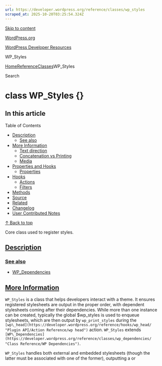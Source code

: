 ```yaml
---
url: https://developer.wordpress.org/reference/classes/wp_styles
scraped_at: 2025-10-20T03:25:54.324Z
---
```


[Skip to content](https://developer.wordpress.org/reference/classes/wp_styles/#wp--skip-link--target)

[WordPress.org](https://wordpress.org/)

[WordPress Developer Resources](https://developer.wordpress.org/)

WP\_Styles


[Home](https://developer.wordpress.org/)[Reference](https://developer.wordpress.org/reference/)[Classes](https://developer.wordpress.org/reference/classes/)WP\_Styles

Search

# class WP\_Styles {}

## In this article

Table of Contents

- [Description](https://developer.wordpress.org/reference/classes/wp_styles/#description)
  - [See also](https://developer.wordpress.org/reference/classes/wp_styles/#see-also)
- [More Information](https://developer.wordpress.org/reference/classes/wp_styles/#more-information)
  - [Text direction](https://developer.wordpress.org/reference/classes/wp_styles/#text-direction)
  - [Concatenation vs Printing](https://developer.wordpress.org/reference/classes/wp_styles/#concatenation-vs-printing)
  - [Media](https://developer.wordpress.org/reference/classes/wp_styles/#media)
- [Properties and Hooks](https://developer.wordpress.org/reference/classes/wp_styles/#properties-and-hooks)
  - [Properties](https://developer.wordpress.org/reference/classes/wp_styles/#properties)
- [Hooks](https://developer.wordpress.org/reference/classes/wp_styles/#hooks)
  - [Actions](https://developer.wordpress.org/reference/classes/wp_styles/#actions)
  - [Filters](https://developer.wordpress.org/reference/classes/wp_styles/#filters)
- [Methods](https://developer.wordpress.org/reference/classes/wp_styles/#methods)
- [Source](https://developer.wordpress.org/reference/classes/wp_styles/#source)
- [Related](https://developer.wordpress.org/reference/classes/wp_styles/#related)
- [Changelog](https://developer.wordpress.org/reference/classes/wp_styles/#changelog)
- [User Contributed Notes](https://developer.wordpress.org/reference/classes/wp_styles/#user-contributed-notes)

[↑ Back to top](https://developer.wordpress.org/reference/classes/wp_styles/#wp--skip-link--target)

Core class used to register styles.

## [Description](https://developer.wordpress.org/reference/classes/wp_styles/\#description)

### [See also](https://developer.wordpress.org/reference/classes/wp_styles/\#see-also)

- [WP\_Dependencies](https://developer.wordpress.org/reference/classes/wp_dependencies)

## [More Information](https://developer.wordpress.org/reference/classes/wp_styles/\#more-information)

`WP_Styles` is a class that helps developers interact with a theme. It ensures registered stylesheets are output in the proper order, with dependent stylesheets coming after their dependencies. While more than one instance can be created, typically the global $wp\_styles is used to enqueue stylesheets, which are then output by `wp_print_styles` during the `[wp\_head](https://developer.wordpress.org/reference/hooks/wp_head/ "Plugin API/Action Reference/wp head")` action. `WP_Styles` extends `[WP\_Dependencies](https://developer.wordpress.org/reference/classes/wp_dependencies/ "Class Reference/WP Dependencies")`.

`WP_Styles` handles both external and embedded stylesheets (though the latter must be associated with one of the former), outputting a <link> or <style> element as appropriate.

### [Text direction](https://developer.wordpress.org/reference/classes/wp_styles/\#text-direction)

For any stylesheet, an additional stylesheet can be loaded for right-to-left text (triggered by setting $wp\_styles->text\_direction to ‘rtl’). The URL for this stylesheet is built by inserting ‘-rtl’ into the URL of the left-to-right stylesheet. Normally, ‘-rtl’ is inserted before the ‘.css’ extension. If ‘suffix’ is set in the stylesheet’s extra data (using `WP_Dependencies::add_data()` or `_WP_Dependency::add_data()`), ‘-rtl’ will be inserted before the suffix and ‘.css’ extension ( `"${suffix}.css"`).

### [Concatenation vs Printing](https://developer.wordpress.org/reference/classes/wp_styles/\#concatenation-vs-printing)

When it comes time to output enqueued stylesheets, `WP_Styles` can print them, or accumulate them in instance variables ($print\_html for external and $print\_code for embedded). This behaviour is controlled by the boolean instance variable $do\_concat. If true, output is concatenated to the appropriate instance variable; if false, it’s printed.

Any [unconditional](http://msdn.microsoft.com/en-us/library/ms537512.aspx), non- [alternate](http://www.w3.org/Style/Examples/007/alternatives.en.html) stylesheet in a default directory (as determined by `WP_Styles::in_default_dir()`) isn’t accumulated when $do\_concat is true.

### [Media](https://developer.wordpress.org/reference/classes/wp_styles/\#media)

The media for a stylesheet is passed via the $args argument to `[WP\_Dependencies](https://developer.wordpress.org/reference/classes/wp_dependencies/ "Class Reference/WP Dependencies")::add()`.

## [Properties and Hooks](https://developer.wordpress.org/reference/classes/wp_styles/\#properties-and-hooks)

Note: Refer source code for the complete list of properties and hooks.

### [Properties](https://developer.wordpress.org/reference/classes/wp_styles/\#properties)

$base\_urlThe base URL for the site, it gets prepended to the URL for an enqueued sheet in most cases (see $content\_url for an exception). Set to the site URL (as determined by `[site\_url()](https://developer.wordpress.org/reference/functions/site_url/ "Function Reference/site url")` or `wp_guess_url()`) by default.$content\_urlThe URL for the wp-content directory. Set to `WP_CONTENT_URL` by default. If a stylesheet URL begins with the content URL, the base URL isn’t prepended.$default\_versionDefault value used when a version isn’t specified in a call to [wp\_enqueue\_style()](https://developer.wordpress.org/reference/functions/wp_enqueue_style/ "Function Reference/wp enqueue style") or [wp\_register\_style()](https://developer.wordpress.org/reference/functions/wp_register_style/ "Function Reference/wp register style").$text\_direction = ‘ltr’If ‘rtl’, an addtional stylesheet will be loaded, allowing custom styling targeting right-to-left.$do\_concat = falseIf true, concatenate output to $print\_html and $print\_code member variables rather than printing it.$print\_html = “”holds accumulated HTML (<link> elements and conditional comments).$print\_code = “”holds accumulated embedded style rules.$concat = “”list of item handles that were accumulated, separated by commas.$concat\_version = “”list of item handles & versions that were accumulated.$default\_dirsPath or array of paths. Used by `WP_Styles::in_default_dir()`. Compared directly to $src property of a stylesheet.

## [Hooks](https://developer.wordpress.org/reference/classes/wp_styles/\#hooks)

Note: Refer source code for the complete list of hooks.

### [Actions](https://developer.wordpress.org/reference/classes/wp_styles/\#actions)

- wp\_default\_styles – Invoked when a [WP\_Styles](https://developer.wordpress.org/reference/classes/wp_styles/) is created. The instance is passed to action hooks.

### [Filters](https://developer.wordpress.org/reference/classes/wp_styles/\#filters)

- print\_styles\_array – Filters list of stylesheets to be output. Called from `WP_Styles::all_deps()`.
- style\_loader\_src – Filter a stylesheet URL in preparation for output. Happens after $base\_url has been prepended (if warranted).
- style\_loader\_tag – Filter the <link> element for a stylesheet.

## [Methods](https://developer.wordpress.org/reference/classes/wp_styles/\#methods)

| Name | Description |
| --- | --- |
| [WP\_Styles::\_\_construct](https://developer.wordpress.org/reference/classes/wp_styles/__construct/) | Constructor. |
| [WP\_Styles::\_css\_href](https://developer.wordpress.org/reference/classes/wp_styles/_css_href/) | Generates an enqueued style’s fully-qualified URL. |
| [WP\_Styles::add\_inline\_style](https://developer.wordpress.org/reference/classes/wp_styles/add_inline_style/) | Adds extra CSS styles to a registered stylesheet. |
| [WP\_Styles::all\_deps](https://developer.wordpress.org/reference/classes/wp_styles/all_deps/) | Determines style dependencies. |
| [WP\_Styles::do\_footer\_items](https://developer.wordpress.org/reference/classes/wp_styles/do_footer_items/) | Processes items and dependencies for the footer group. |
| [WP\_Styles::do\_item](https://developer.wordpress.org/reference/classes/wp_styles/do_item/) | Processes a style dependency. |
| [WP\_Styles::in\_default\_dir](https://developer.wordpress.org/reference/classes/wp_styles/in_default_dir/) | Whether a handle’s source is in a default directory. |
| [WP\_Styles::print\_inline\_style](https://developer.wordpress.org/reference/classes/wp_styles/print_inline_style/) | Prints extra CSS styles of a registered stylesheet. |
| [WP\_Styles::reset](https://developer.wordpress.org/reference/classes/wp_styles/reset/) | Resets class properties. |

## [Source](https://developer.wordpress.org/reference/classes/wp_styles/\#source)

`wp-includes/class-wp-styles.php`
[Expand code](https://developer.wordpress.org/reference/classes/wp_styles/#)

[Copy](https://developer.wordpress.org/reference/classes/wp_styles/#)

```php
class WP_Styles extends WP_Dependencies {
	/**
	 * Base URL for styles.
	 *
	 * Full URL with trailing slash.
	 *
	 * @since 2.6.0
	 * @var string
	 */
	public $base_url;

	/**
	 * URL of the content directory.
	 *
	 * @since 2.8.0
	 * @var string
	 */
	public $content_url;

	/**
	 * Default version string for stylesheets.
	 *
	 * @since 2.6.0
	 * @var string
	 */
	public $default_version;

	/**
	 * The current text direction.
	 *
	 * @since 2.6.0
	 * @var string
	 */
	public $text_direction = 'ltr';

	/**
	 * Holds a list of style handles which will be concatenated.
	 *
	 * @since 2.8.0
	 * @var string
	 */
	public $concat = '';

	/**
	 * Holds a string which contains style handles and their version.
	 *
	 * @since 2.8.0
	 * @deprecated 3.4.0
	 * @var string
	 */
	public $concat_version = '';

	/**
	 * Whether to perform concatenation.
	 *
	 * @since 2.8.0
	 * @var bool
	 */
	public $do_concat = false;

	/**
	 * Holds HTML markup of styles and additional data if concatenation
	 * is enabled.
	 *
	 * @since 2.8.0
	 * @var string
	 */
	public $print_html = '';

	/**
	 * Holds inline styles if concatenation is enabled.
	 *
	 * @since 3.3.0
	 * @var string
	 */
	public $print_code = '';

	/**
	 * List of default directories.
	 *
	 * @since 2.8.0
	 * @var array
	 */
	public $default_dirs;

	/**
	 * Holds a string which contains the type attribute for style tag.
	 *
	 * If the active theme does not declare HTML5 support for 'style',
	 * then it initializes as `type='text/css'`.
	 *
	 * @since 5.3.0
	 * @var string
	 */
	private $type_attr = '';

	/**
	 * Constructor.
	 *
	 * @since 2.6.0
	 */
	public function __construct() {
		if (
			function_exists( 'is_admin' ) && ! is_admin()
		&&
			function_exists( 'current_theme_supports' ) && ! current_theme_supports( 'html5', 'style' )
		) {
			$this->type_attr = " type='text/css'";
		}

		/**
		 * Fires when the WP_Styles instance is initialized.
		 *
		 * @since 2.6.0
		 *
		 * @param WP_Styles $wp_styles WP_Styles instance (passed by reference).
		 */
		do_action_ref_array( 'wp_default_styles', array( &$this ) );
	}

	/**
	 * Processes a style dependency.
	 *
	 * @since 2.6.0
	 * @since 5.5.0 Added the `$group` parameter.
	 *
	 * @see WP_Dependencies::do_item()
	 *
	 * @param string    $handle The style's registered handle.
	 * @param int|false $group  Optional. Group level: level (int), no groups (false).
	 *                          Default false.
	 * @return bool True on success, false on failure.
	 */
	public function do_item( $handle, $group = false ) {
		if ( ! parent::do_item( $handle ) ) {
			return false;
		}

		$obj = $this->registered[ $handle ];

		if ( null === $obj->ver ) {
			$ver = '';
		} else {
			$ver = $obj->ver ? $obj->ver : $this->default_version;
		}

		if ( isset( $this->args[ $handle ] ) ) {
			$ver = $ver ? $ver . '&amp;' . $this->args[ $handle ] : $this->args[ $handle ];
		}

		$src                   = $obj->src;
		$ie_conditional_prefix = '';
		$ie_conditional_suffix = '';
		$conditional           = isset( $obj->extra['conditional'] ) ? $obj->extra['conditional'] : '';

		if ( $conditional ) {
			$ie_conditional_prefix = "<!--[if {$conditional}]>\n";
			$ie_conditional_suffix = "<![endif]-->\n";
		}

		$inline_style = $this->print_inline_style( $handle, false );

		if ( $inline_style ) {
			$inline_style_tag = sprintf(
				"<style id='%s-inline-css'%s>\n%s\n</style>\n",
				esc_attr( $handle ),
				$this->type_attr,
				$inline_style
			);
		} else {
			$inline_style_tag = '';
		}

		if ( $this->do_concat ) {
			if ( $this->in_default_dir( $src ) && ! $conditional && ! isset( $obj->extra['alt'] ) ) {
				$this->concat         .= "$handle,";
				$this->concat_version .= "$handle$ver";

				$this->print_code .= $inline_style;

				return true;
			}
		}

		if ( isset( $obj->args ) ) {
			$media = esc_attr( $obj->args );
		} else {
			$media = 'all';
		}

		// A single item may alias a set of items, by having dependencies, but no source.
		if ( ! $src ) {
			if ( $inline_style_tag ) {
				if ( $this->do_concat ) {
					$this->print_html .= $inline_style_tag;
				} else {
					echo $inline_style_tag;
				}
			}

			return true;
		}

		$href = $this->_css_href( $src, $ver, $handle );
		if ( ! $href ) {
			return true;
		}

		$rel   = isset( $obj->extra['alt'] ) && $obj->extra['alt'] ? 'alternate stylesheet' : 'stylesheet';
		$title = isset( $obj->extra['title'] ) ? sprintf( " title='%s'", esc_attr( $obj->extra['title'] ) ) : '';

		$tag = sprintf(
			"<link rel='%s' id='%s-css'%s href='%s'%s media='%s' />\n",
			$rel,
			$handle,
			$title,
			$href,
			$this->type_attr,
			$media
		);

		/**
		 * Filters the HTML link tag of an enqueued style.
		 *
		 * @since 2.6.0
		 * @since 4.3.0 Introduced the `$href` parameter.
		 * @since 4.5.0 Introduced the `$media` parameter.
		 *
		 * @param string $tag    The link tag for the enqueued style.
		 * @param string $handle The style's registered handle.
		 * @param string $href   The stylesheet's source URL.
		 * @param string $media  The stylesheet's media attribute.
		 */
		$tag = apply_filters( 'style_loader_tag', $tag, $handle, $href, $media );

		if ( 'rtl' === $this->text_direction && isset( $obj->extra['rtl'] ) && $obj->extra['rtl'] ) {
			if ( is_bool( $obj->extra['rtl'] ) || 'replace' === $obj->extra['rtl'] ) {
				$suffix   = isset( $obj->extra['suffix'] ) ? $obj->extra['suffix'] : '';
				$rtl_href = str_replace( "{$suffix}.css", "-rtl{$suffix}.css", $this->_css_href( $src, $ver, "$handle-rtl" ) );
			} else {
				$rtl_href = $this->_css_href( $obj->extra['rtl'], $ver, "$handle-rtl" );
			}

			$rtl_tag = sprintf(
				"<link rel='%s' id='%s-rtl-css'%s href='%s'%s media='%s' />\n",
				$rel,
				$handle,
				$title,
				$rtl_href,
				$this->type_attr,
				$media
			);

			/** This filter is documented in wp-includes/class-wp-styles.php */
			$rtl_tag = apply_filters( 'style_loader_tag', $rtl_tag, $handle, $rtl_href, $media );

			if ( 'replace' === $obj->extra['rtl'] ) {
				$tag = $rtl_tag;
			} else {
				$tag .= $rtl_tag;
			}
		}

		if ( $this->do_concat ) {
			$this->print_html .= $ie_conditional_prefix;
			$this->print_html .= $tag;
			if ( $inline_style_tag ) {
				$this->print_html .= $inline_style_tag;
			}
			$this->print_html .= $ie_conditional_suffix;
		} else {
			echo $ie_conditional_prefix;
			echo $tag;
			$this->print_inline_style( $handle );
			echo $ie_conditional_suffix;
		}

		return true;
	}

	/**
	 * Adds extra CSS styles to a registered stylesheet.
	 *
	 * @since 3.3.0
	 *
	 * @param string $handle The style's registered handle.
	 * @param string $code   String containing the CSS styles to be added.
	 * @return bool True on success, false on failure.
	 */
	public function add_inline_style( $handle, $code ) {
		if ( ! $code ) {
			return false;
		}

		$after = $this->get_data( $handle, 'after' );
		if ( ! $after ) {
			$after = array();
		}

		$after[] = $code;

		return $this->add_data( $handle, 'after', $after );
	}

	/**
	 * Prints extra CSS styles of a registered stylesheet.
	 *
	 * @since 3.3.0
	 *
	 * @param string $handle  The style's registered handle.
	 * @param bool   $display Optional. Whether to print the inline style
	 *                        instead of just returning it. Default true.
	 * @return string|bool False if no data exists, inline styles if `$display` is true,
	 *                     true otherwise.
	 */
	public function print_inline_style( $handle, $display = true ) {
		$output = $this->get_data( $handle, 'after' );

		if ( empty( $output ) ) {
			return false;
		}

		$output = implode( "\n", $output );

		if ( ! $display ) {
			return $output;
		}

		printf(
			"<style id='%s-inline-css'%s>\n%s\n</style>\n",
			esc_attr( $handle ),
			$this->type_attr,
			$output
		);

		return true;
	}

	/**
	 * Determines style dependencies.
	 *
	 * @since 2.6.0
	 *
	 * @see WP_Dependencies::all_deps()
	 *
	 * @param string|string[] $handles   Item handle (string) or item handles (array of strings).
	 * @param bool            $recursion Optional. Internal flag that function is calling itself.
	 *                                   Default false.
	 * @param int|false       $group     Optional. Group level: level (int), no groups (false).
	 *                                   Default false.
	 * @return bool True on success, false on failure.
	 */
	public function all_deps( $handles, $recursion = false, $group = false ) {
		$result = parent::all_deps( $handles, $recursion, $group );
		if ( ! $recursion ) {
			/**
			 * Filters the array of enqueued styles before processing for output.
			 *
			 * @since 2.6.0
			 *
			 * @param string[] $to_do The list of enqueued style handles about to be processed.
			 */
			$this->to_do = apply_filters( 'print_styles_array', $this->to_do );
		}
		return $result;
	}

	/**
	 * Generates an enqueued style's fully-qualified URL.
	 *
	 * @since 2.6.0
	 *
	 * @param string $src    The source of the enqueued style.
	 * @param string $ver    The version of the enqueued style.
	 * @param string $handle The style's registered handle.
	 * @return string Style's fully-qualified URL.
	 */
	public function _css_href( $src, $ver, $handle ) {
		if ( ! is_bool( $src ) && ! preg_match( '|^(https?:)?//|', $src ) && ! ( $this->content_url && str_starts_with( $src, $this->content_url ) ) ) {
			$src = $this->base_url . $src;
		}

		if ( ! empty( $ver ) ) {
			$src = add_query_arg( 'ver', $ver, $src );
		}

		/**
		 * Filters an enqueued style's fully-qualified URL.
		 *
		 * @since 2.6.0
		 *
		 * @param string $src    The source URL of the enqueued style.
		 * @param string $handle The style's registered handle.
		 */
		$src = apply_filters( 'style_loader_src', $src, $handle );
		return esc_url( $src );
	}

	/**
	 * Whether a handle's source is in a default directory.
	 *
	 * @since 2.8.0
	 *
	 * @param string $src The source of the enqueued style.
	 * @return bool True if found, false if not.
	 */
	public function in_default_dir( $src ) {
		if ( ! $this->default_dirs ) {
			return true;
		}

		foreach ( (array) $this->default_dirs as $test ) {
			if ( str_starts_with( $src, $test ) ) {
				return true;
			}
		}
		return false;
	}

	/**
	 * Processes items and dependencies for the footer group.
	 *
	 * HTML 5 allows styles in the body, grab late enqueued items and output them in the footer.
	 *
	 * @since 3.3.0
	 *
	 * @see WP_Dependencies::do_items()
	 *
	 * @return string[] Handles of items that have been processed.
	 */
	public function do_footer_items() {
		$this->do_items( false, 1 );
		return $this->done;
	}

	/**
	 * Resets class properties.
	 *
	 * @since 3.3.0
	 */
	public function reset() {
		$this->do_concat      = false;
		$this->concat         = '';
		$this->concat_version = '';
		$this->print_html     = '';
	}
}

```

[View all references](https://developer.wordpress.org/reference/files/wp-includes_class-wp-styles-php-2/) [View on Trac](https://core.trac.wordpress.org/browser/tags/6.8.3/src/wp-includes/class-wp-styles.php#L18) [View on GitHub](https://github.com/WordPress/wordpress-develop/blob/6.8.3/src/wp-includes/class-wp-styles.php#L18-L464)

## [Related](https://developer.wordpress.org/reference/classes/wp_styles/\#related)

| Uses | Description |
| --- | --- |
| [WP\_Dependencies](https://developer.wordpress.org/reference/classes/wp_dependencies/) `wp-includes/class-wp-dependencies.php` | Core base class extended to register items. |

## [Changelog](https://developer.wordpress.org/reference/classes/wp_styles/\#changelog)

| Version | Description |
| --- | --- |
| [2.6.0](https://developer.wordpress.org/reference/since/2.6.0/) | Introduced. |

## [User Contributed Notes](https://developer.wordpress.org/reference/classes/wp_styles/\#user-contributed-notes)

1. [Skip to note 7 content](https://developer.wordpress.org/reference/classes/wp_styles/#comment-content-1994)



**Adding a Right-to-Left Stylesheet**


To specify a stylesheet to add, set ‘rtl’ to the URL:





`wp-includes/class-wp-styles.php`
[Copy](https://developer.wordpress.org/reference/classes/wp_styles/#)




```php
<?php
      global $wp_styles;
      $wp_styles->add('example', '/themes/example/example.css');
      $wp_styles->add_data('rtl', '/themes/example/rtl.css');
      $wp_styles->enqueue(array('example'));
?>
```





To have WordPress create the URL for the rtl stylesheet, set ‘rtl’ to TRUE and (optionally) set a suffix for the stylesheet in the extra data:





`wp-includes/class-wp-styles.php`
[Copy](https://developer.wordpress.org/reference/classes/wp_styles/#)




```php
<?php
      global $wp_styles;
      $wp_styles->add('example', '/themes/example/example-new.css');
      $wp_styles->add_data('rtl', TRUE);
      # URL for rtl stylesheet will be '/themes/example/example-rtl-new.css'
      $wp_styles->add_data('suffix', '-new');
      $wp_styles->enqueue(array('example'));
?>
```







[Log in to add feedback](https://login.wordpress.org/?redirect_to=https%3A%2F%2Fdeveloper.wordpress.org%2Freference%2Fclasses%2Fwp_styles%2F%3Freplytocom%3D1994%23feedback-editor-1994)

2. [Skip to note 8 content](https://developer.wordpress.org/reference/classes/wp_styles/#comment-content-1993)



**Examples**



**Dependent Stylesheet**





`wp-includes/class-wp-styles.php`
[Copy](https://developer.wordpress.org/reference/classes/wp_styles/#)




```php
<?php
      global $wp_styles;
      $wp_styles->add('example', '/themes/example/example.css');
      $wp_styles->add('example_ie7-', '/themes/example/ie7-.css', array('example'));
      $wp_styles->enqueue(array('example', 'example_ie7-'));
?>
```







[Log in to add feedback](https://login.wordpress.org/?redirect_to=https%3A%2F%2Fdeveloper.wordpress.org%2Freference%2Fclasses%2Fwp_styles%2F%3Freplytocom%3D1993%23feedback-editor-1993)

3. [Skip to note 9 content](https://developer.wordpress.org/reference/classes/wp_styles/#comment-content-1995)



**Embedded Style**


An embedded stylesheet can be added to an external one, but sparingly:





`wp-includes/class-wp-styles.php`
[Copy](https://developer.wordpress.org/reference/classes/wp_styles/#)




```php
<?php
      global $wp_styles;
      $wp_styles->add('example', '/themes/example/example.css');
      $wp_styles->add_inline_style('example', '* {margin: 0}');
      $wp_styles->enqueue(array('example'));
?>
```







[Log in to add feedback](https://login.wordpress.org/?redirect_to=https%3A%2F%2Fdeveloper.wordpress.org%2Freference%2Fclasses%2Fwp_styles%2F%3Freplytocom%3D1995%23feedback-editor-1995)

4. [Skip to note 10 content](https://developer.wordpress.org/reference/classes/wp_styles/#comment-content-1996)



**Conditional Styles**


Conditional comments can be added around the to a stylesheet by setting ‘conditional’ in a stylesheet’s extra data:





`wp-includes/class-wp-styles.php`
[Copy](https://developer.wordpress.org/reference/classes/wp_styles/#)




```php
<?php
      global $wp_styles;
      $wp_styles->add('example_ie7-', '/themes/example/ie7-.css');
      $wp_styles->add_data('example_ie7-', 'conditional', 'lte IE 7');
      $wp_styles->enqueue(array('example_ie7-'));
?>
```







[Log in to add feedback](https://login.wordpress.org/?redirect_to=https%3A%2F%2Fdeveloper.wordpress.org%2Freference%2Fclasses%2Fwp_styles%2F%3Freplytocom%3D1996%23feedback-editor-1996)

5. [Skip to note 11 content](https://developer.wordpress.org/reference/classes/wp_styles/#comment-content-1997)



**Other Attributes**


Other attributes include the stylesheet title, and wether it’s an alternate stylesheet:





`wp-includes/class-wp-styles.php`
[Copy](https://developer.wordpress.org/reference/classes/wp_styles/#)




```php
<?php
      global $wp_styles;
      $wp_styles->add('example-alt', '/themes/example/example-alt.css');
      $wp_styles->add_data('example-alt', 'title', 'Example Alternate Stylesheet');
      $wp_styles->add_data('example-alt', 'alt', TRUE);
      $wp_styles->enqueue(array('example-alt'));
?>
```







[Log in to add feedback](https://login.wordpress.org/?redirect_to=https%3A%2F%2Fdeveloper.wordpress.org%2Freference%2Fclasses%2Fwp_styles%2F%3Freplytocom%3D1997%23feedback-editor-1997)

6. [Skip to note 12 content](https://developer.wordpress.org/reference/classes/wp_styles/#comment-content-1998)



**Accumulation**


Instead of printing style sheet elements, they can be gathered for other purposes:





`wp-includes/class-wp-styles.php`
[Expand code](https://developer.wordpress.org/reference/classes/wp_styles/#)

[Copy](https://developer.wordpress.org/reference/classes/wp_styles/#)




```php
<?php
      /* Create  */
      $my_styles = new WP_Styles;
      $my_styles->do_concat = TRUE;

      /* Add styles */
      $my_styles->add('example', '/themes/example/example.css');
      $my_styles->add('example_ie7-', '/themes/example/ie7-.css', array('example'));
      $my_styles->add_data('example_ie7-', 'conditional', 'lte IE 7');
      #...
      $wp_styles->enqueue(array('example', 'example_ie7-', ...));

      /* Output styles */
      $my_styles->do_items();

      /* */
      # 'example,example_ie7-,...'
      $my_styles->concat;
      # accumulated elements
      $my_styles->print_html;
      #...
      /* Clear  */
      $my_styles->reset();
?>
```







[Log in to add feedback](https://login.wordpress.org/?redirect_to=https%3A%2F%2Fdeveloper.wordpress.org%2Freference%2Fclasses%2Fwp_styles%2F%3Freplytocom%3D1998%23feedback-editor-1998)


You must [log in](https://login.wordpress.org/?redirect_to=https%3A%2F%2Fdeveloper.wordpress.org%2Freference%2Fclasses%2Fwp_styles%2F) before being able to contribute a note or feedback.

Notifications